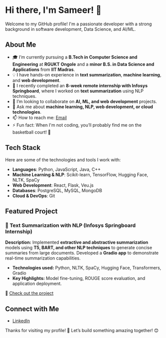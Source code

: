 # Hi there, I'm Sameer! 👋  

Welcome to my GitHub profile! I'm a passionate developer with a strong background in software development, Data Science, and AI/ML.  

## About Me  

- 🎓 I’m currently pursuing a **B.Tech in Computer Science and Engineering** at **RGUKT Ongole** and a **minor B.S. in Data Science and Applications** from **IIT Madras**.  
- 💡 I have hands-on experience in **text summarization**, **machine learning**, and **web development**.  
- 🔭 I recently completed an **8-week remote internship with Infosys Springboard**, where I worked on **text summarization** using NLP techniques.  
- 👯 I’m looking to collaborate on **AI, ML, and web development** projects.  
- 💬 Ask me about **machine learning, NLP, web development, or cloud technologies**.  
- 📫 How to reach me: [Email](mailto:sameer8367s@gmail.com)  
- ⚡ Fun fact: When I'm not coding, you’ll probably find me on the basketball court! 🏀   

## Tech Stack  

Here are some of the technologies and tools I work with:  

- **Languages**: Python, JavaScript, Java, C++  
- **Machine Learning & NLP**: Scikit-learn, TensorFlow, Hugging Face, NLTK, SpaCy  
- **Web Development**: React, Flask, Veu.js 
- **Databases**: PostgreSQL, MySQL, MongoDB  
- **Cloud & DevOps**: Git  

## Featured Project  

### 🔹 **Text Summarization with NLP** (Infosys Springboard Internship)  
**Description:** Implemented **extractive and abstractive summarization** models using **T5, BART, and other NLP techniques** to generate concise summaries from large documents. Developed a **Gradio app** to demonstrate real-time summarization capabilities.  
- **Technologies used:** Python, NLTK, SpaCy, Hugging Face, Transformers, Gradio  
- **Key Highlights:** Model fine-tuning, ROUGE score evaluation, and application deployment.  

🔗 [Check out the project](https://github.com/sameerr-18/your-repo)  

## Connect with Me  

- [LinkedIn](https://www.linkedin.com/in/shaik-sameer18)     

Thanks for visiting my profile! 🚀 Let’s build something amazing together! 😊  
